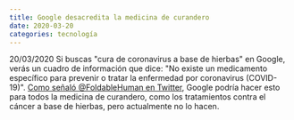 ```yaml
---
title: Google desacredita la medicina de curandero
date: 2020-03-20
categories: tecnología
---
```


20/03/2020 Si buscas "cura de coronavirus a base de hierbas" en Google, verás un cuadro de información que dice: "No existe un medicamento específico para prevenir o tratar la enfermedad por coronavirus (COVID-19)". [Como señaló @FoldableHuman en Twitter](https://twitter.com/FoldableHuman/status/1244361971572428800/photo/1), Google podría hacer esto para todos la medicina de curandero, como los tratamientos contra el cáncer a base de hierbas, pero actualmente no lo hacen.

<!-- more -->
